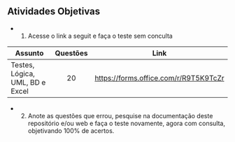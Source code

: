 ## Atividades Objetivas
- 1. Acesse o link a seguit e faça o teste sem conculta

|Assunto|Questões|Link|
|-|:-:|-|
|Testes, Lógica, UML, BD e Excel|20|https://forms.office.com/r/R9T5K9TcZr|

- 2. Anote as questões que errou, pesquise na documentação deste repositório e/ou web e faça o teste novamente, agora com consulta, objetivando 100% de acertos.